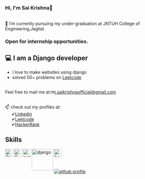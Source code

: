 
### Hi, I'm Sai Krishna🙌

<br>🌱 I’m currently pursuing my under-graduation at JNTUH College of Engineering,Jagtial.
### Open for internship opportunities.

## 💻 I am a Django developer

- I love to make websites using django
- solved 50+ problems on [Leetcode](https://leetcode.com/saikrishnar/)

<br>Feel free to mail me at:✉<a href='mailto:r.saikrishnaofficial@gmail.com'>r.saikrishnaofficial@gmail.com</a><br>

<br>📫 check out my profiles at:
<br>&ensp;&ensp;&ensp;✔<a href='https://www.linkedin.com/in/saikrishnaramagiri/'>Linkedin</a>
<br>&ensp;&ensp;&ensp;✔<a href='https://leetcode.com/saikrishnar/'>Leetcode</a>
<br>&ensp;&ensp;&ensp;✔<a href='https://www.hackerrank.com/r_saikrishnaoff'>HackerRank</a>

## Skills

<img align="left" alt="C++" width="26px" src="https://raw.githubusercontent.com/jmnote/z-icons/master/svg/cpp.svg" />
<img align="left" alt="C" width="26px" src="https://raw.githubusercontent.com/jmnote/z-icons/master/svg/c.svg" />
<img align="left" alt="python" width="26px" src="https://raw.githubusercontent.com/jmnote/z-icons/master/svg/python.svg" /> 
<img align="left" alt="django" width="70px" src="https://raw.githubusercontent.com/gilbarbara/logos/f4c8e8b933aa80ce83b6d6d387e016bf4cb4e376/logos/django.svg">
<img align="left" alt="bootstrap" width="26px" src="https://raw.githubusercontent.com/gilbarbara/logos/f4c8e8b933aa80ce83b6d6d387e016bf4cb4e376/logos/bootstrap.svg">
<br><br>



<br>[![github profile](https://github-readme-stats.vercel.app/api?username=rsaikrishnagithub&show_icons=true&include_all_commits=true&theme=radical)]()
